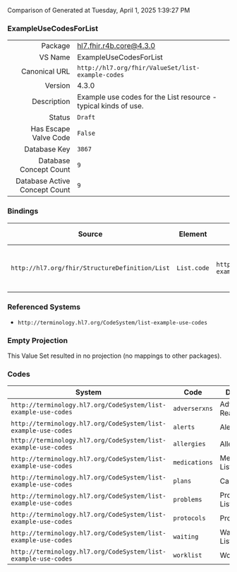 Comparison of 
Generated at Tuesday, April 1, 2025 1:39:27 PM

### ExampleUseCodesForList

|      |     |
| ---: | --- |
| Package | hl7.fhir.r4b.core@4.3.0 |
| VS Name | ExampleUseCodesForList |
| Canonical URL | `http://hl7.org/fhir/ValueSet/list-example-codes` |
| Version | 4.3.0 |
| Description | Example use codes for the List resource - typical kinds of use. |
| Status | `Draft` |
| Has Escape Valve Code | `False` |
| Database Key | `3867` |
| Database Concept Count | `9` |
| Database Active Concept Count | `9` |
### Bindings

| Source | Element | Binding | Strength | Element Short |
| ------ | ------- | ------- | -------- | ------------- |
| `http://hl7.org/fhir/StructureDefinition/List` | `List.code` | `http://hl7.org/fhir/ValueSet/list-example-codes` | `Example` | What the purpose of this list is |

### Referenced Systems

* `http://terminology.hl7.org/CodeSystem/list-example-use-codes`
### Empty Projection

This Value Set resulted in no projection (no mappings to other packages).

### Codes

| System | Code | Display |
| ------ | ---- | ------- |
| `http://terminology.hl7.org/CodeSystem/list-example-use-codes` | `adverserxns` | Adverse Reactions |
| `http://terminology.hl7.org/CodeSystem/list-example-use-codes` | `alerts` | Alerts |
| `http://terminology.hl7.org/CodeSystem/list-example-use-codes` | `allergies` | Allergies |
| `http://terminology.hl7.org/CodeSystem/list-example-use-codes` | `medications` | Medication List |
| `http://terminology.hl7.org/CodeSystem/list-example-use-codes` | `plans` | Care Plans |
| `http://terminology.hl7.org/CodeSystem/list-example-use-codes` | `problems` | Problem List |
| `http://terminology.hl7.org/CodeSystem/list-example-use-codes` | `protocols` | Protocols |
| `http://terminology.hl7.org/CodeSystem/list-example-use-codes` | `waiting` | Waiting List |
| `http://terminology.hl7.org/CodeSystem/list-example-use-codes` | `worklist` | Worklist |
